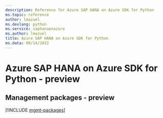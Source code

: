 ```yaml
---
description: Reference for Azure SAP HANA on Azure SDK for Python
ms.topic: reference
author: lmazuel
ms.devlang: python
ms.service: saphanaonazure
ms.author: lmazuel
title: Azure SAP HANA on Azure SDK for Python
ms.data: 09/14/2022
---
```

# Azure SAP HANA on Azure SDK for Python - preview

## Management packages - preview
[!INCLUDE [mgmt-packages](sap-hana-on-azure-mgmt-index.md)]
